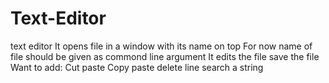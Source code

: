 # Text-Editor
text editor
It opens file in a window with its name on top
For now name of file should be given as commond line argument
It edits the file
save the file
Want to add:
Cut paste
Copy paste
delete line
search a string
